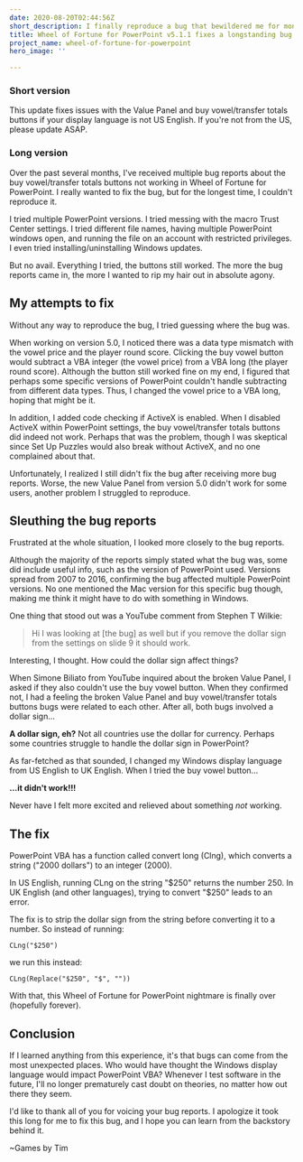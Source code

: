 ```yaml
---
date: 2020-08-20T02:44:56Z
short_description: I finally reproduce a bug that bewildered me for months!
title: Wheel of Fortune for PowerPoint v5.1.1 fixes a longstanding bug
project_name: wheel-of-fortune-for-powerpoint
hero_image: ''

---
```

### Short version

This update fixes issues with the Value Panel and buy vowel/transfer totals buttons if your display language is not US English. If you're not from the US, please update ASAP.

### Long version

Over the past several months, I've received multiple bug reports about the buy vowel/transfer totals buttons not working in Wheel of Fortune for PowerPoint. I really wanted to fix the bug, but for the longest time, I couldn't reproduce it.

I tried multiple PowerPoint versions. I tried messing with the macro Trust Center settings. I tried different file names, having multiple PowerPoint windows open, and running the file on an account with restricted privileges. I even tried installing/uninstalling Windows updates.

But no avail. Everything I tried, the buttons still worked. The more the bug reports came in, the more I wanted to rip my hair out in absolute agony.

## My attempts to fix

Without any way to reproduce the bug, I tried guessing where the bug was.

When working on version 5.0, I noticed there was a data type mismatch with the vowel price and the player round score. Clicking the buy vowel button would subtract a VBA integer (the vowel price) from a VBA long (the player round score). Although the button still worked fine on my end, I figured that perhaps some specific versions of PowerPoint couldn't handle subtracting from different data types. Thus, I changed the vowel price to a VBA long, hoping that might be it.

In addition, I added code checking if ActiveX is enabled. When I disabled ActiveX within PowerPoint settings, the buy vowel/transfer totals buttons did indeed not work. Perhaps that was the problem, though I was skeptical since Set Up Puzzles would also break without ActiveX, and no one complained about that.

Unfortunately, I realized I still didn't fix the bug after receiving more bug reports. Worse, the new Value Panel from version 5.0 didn't work for some users, another problem I struggled to reproduce.

## Sleuthing the bug reports

Frustrated at the whole situation, I looked more closely to the bug reports.

Although the majority of the reports simply stated what the bug was, some did include useful info, such as the version of PowerPoint used. Versions spread from 2007 to 2016, confirming the bug affected multiple PowerPoint versions. No one mentioned the Mac version for this specific bug though, making me think it might have to do with something in Windows.

One thing that stood out was a YouTube comment from Stephen T Wilkie:

> Hi I was looking at \[the bug\] as well but if you remove the dollar sign from the settings on slide 9 it should work.

Interesting, I thought. How could the dollar sign affect things?

When Simone Biliato from YouTube inquired about the broken Value Panel, I asked if they also couldn't use the buy vowel button. When they confirmed not, I had a feeling the broken Value Panel and buy vowel/transfer totals buttons bugs were related to each other. After all, both bugs involved a dollar sign...

**A dollar sign, eh?** Not all countries use the dollar for currency. Perhaps some countries struggle to handle the dollar sign in PowerPoint?

As far-fetched as that sounded, I changed my Windows display language from US English to UK English. When I tried the buy vowel button...

**...it didn't work!!!**

Never have I felt more excited and relieved about something _not_ working.

## The fix

PowerPoint VBA has a function called convert long (Clng), which converts a string ("2000 dollars") to an integer (2000).

In US English, running CLng on the string "$250" returns the number 250. In UK English (and other languages), trying to convert "$250" leads to an error.

The fix is to strip the dollar sign from the string before converting it to a number. So instead of running:

`CLng("$250")`

we run this instead:

`CLng(Replace("$250", "$", ""))`

With that, this Wheel of Fortune for PowerPoint nightmare is finally over (hopefully forever).

## Conclusion

If I learned anything from this experience, it's that bugs can come from the most unexpected places. Who would have thought the Windows display language would impact PowerPoint VBA? Whenever I test software in the future, I'll no longer prematurely cast doubt on theories, no matter how out there they seem.

I'd like to thank all of you for voicing your bug reports. I apologize it took this long for me to fix this bug, and I hope you can learn from the backstory behind it.

\~Games by Tim